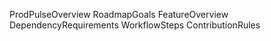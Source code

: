 ProdPulseOverview
RoadmapGoals
FeatureOverview
DependencyRequirements
WorkflowSteps
ContributionRules
